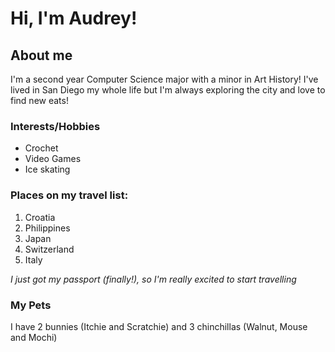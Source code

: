 # Hi, I'm Audrey!

## About me

I'm a second year Computer Science major with a minor in Art History! I've lived in San Diego my whole life but I'm always exploring the city and love to find new eats!


### Interests/Hobbies
- Crochet
- Video Games
- Ice skating

### Places on my travel list:
1. Croatia
2. Philippines
3. Japan
4. Switzerland
5. Italy

*I just got my passport (finally!), so I'm really excited to start travelling*

### My Pets
I have 2 bunnies (Itchie and Scratchie) and 3 chinchillas (Walnut, Mouse and Mochi)

